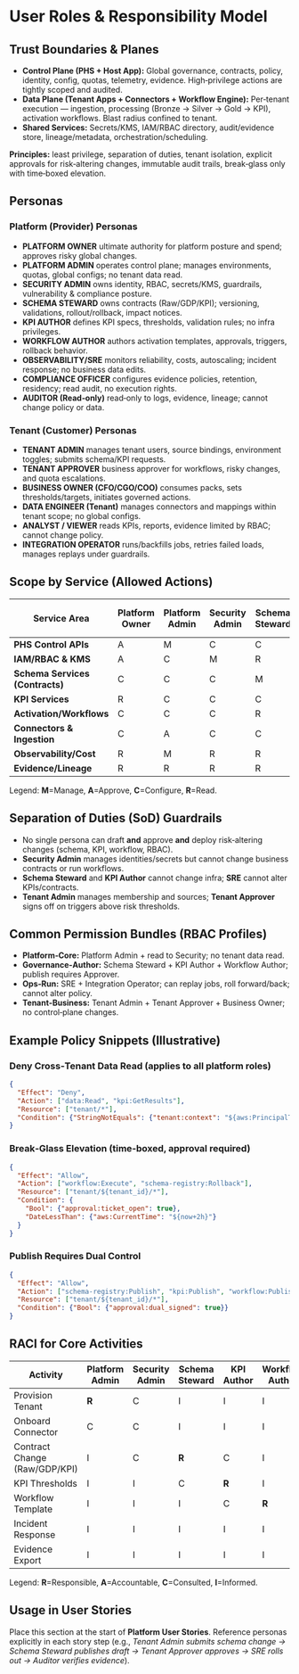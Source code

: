 # User Roles & Responsibility Model

## Trust Boundaries & Planes

- **Control Plane (PHS + Host App):** Global governance, contracts, policy, identity, config, quotas, telemetry, evidence. High‑privilege actions are tightly scoped and audited.
- **Data Plane (Tenant Apps + Connectors + Workflow Engine):** Per‑tenant execution — ingestion, processing (Bronze → Silver → Gold → KPI), activation workflows. Blast radius confined to tenant.
- **Shared Services:** Secrets/KMS, IAM/RBAC directory, audit/evidence store, lineage/metadata, orchestration/scheduling.

**Principles:** least privilege, separation of duties, tenant isolation, explicit approvals for risk‑altering changes, immutable audit trails, break‑glass only with time‑boxed elevation.

## Personas

### Platform (Provider) Personas
- **PLATFORM OWNER** ultimate authority for platform posture and spend; approves risky global changes.
- **PLATFORM ADMIN** operates control plane; manages environments, quotas, global configs; no tenant data read.
- **SECURITY ADMIN** owns identity, RBAC, secrets/KMS, guardrails, vulnerability & compliance posture.
- **SCHEMA STEWARD** owns contracts (Raw/GDP/KPI); versioning, validations, rollout/rollback, impact notices.
- **KPI AUTHOR** defines KPI specs, thresholds, validation rules; no infra privileges.
- **WORKFLOW AUTHOR** authors activation templates, approvals, triggers, rollback behavior.
- **OBSERVABILITY/SRE** monitors reliability, costs, autoscaling; incident response; no business data edits.
- **COMPLIANCE OFFICER** configures evidence policies, retention, residency; read audit, no execution rights.
- **AUDITOR (Read‑only)** read‑only to logs, evidence, lineage; cannot change policy or data.

### Tenant (Customer) Personas
- **TENANT ADMIN** manages tenant users, source bindings, environment toggles; submits schema/KPI requests.
- **TENANT APPROVER** business approver for workflows, risky changes, and quota escalations.
- **BUSINESS OWNER (CFO/CGO/COO)** consumes packs, sets thresholds/targets, initiates governed actions.
- **DATA ENGINEER (Tenant)** manages connectors and mappings within tenant scope; no global configs.
- **ANALYST / VIEWER** reads KPIs, reports, evidence limited by RBAC; cannot change policy.
- **INTEGRATION OPERATOR** runs/backfills jobs, retries failed loads, manages replays under guardrails.

## Scope by Service (Allowed Actions)

| Service Area                    | Platform Owner | Platform Admin | Security Admin | Schema Steward | KPI Author | Workflow Author | SRE | Compliance | Auditor | Tenant Admin | Tenant Approver | Business Owner | Data Eng. (Tenant) | Analyst |
|---------------------------------|----------------|----------------|----------------|----------------|------------|-----------------|-----|------------|---------|--------------|-----------------|----------------|--------------------|---------|
| **PHS Control APIs**            | A              | M              | C              | C              | C          | C               | C   | R          | R       | R            | C               | R              | R                  | R       |
| **IAM/RBAC & KMS**              | A              | C              | M              | R              | R          | R               | R   | R          | R       | R            | C               | R              | R                  | R       |
| **Schema Services (Contracts)** | C              | C              | C              | M              | C          | R               | R   | R          | R       | R            | C               | R              | C                  | R       |
| **KPI Services**                | R              | C              | C              | C              | M          | R               | R   | R          | R       | R            | C               | C              | C                  | R       |
| **Activation/Workflows**        | C              | C              | C              | R              | C          | M               | R   | R          | R       | C            | A               | A              | C                  | R       |
| **Connectors & Ingestion**      | C              | A              | C              | C              | R          | R               | R   | R          | R       | M            | C               | R              | M                  | R       |
| **Observability/Cost**          | R              | M              | R              | R              | R          | R               | M   | R          | R       | R            | C               | R              | R                  | R       |
| **Evidence/Lineage**            | R              | R              | R              | R              | R          | R               | R   | M          | R       | R            | R               | R              | R                  | R       |

Legend: **M**=Manage, **A**=Approve, **C**=Configure, **R**=Read.

## Separation of Duties (SoD) Guardrails

- No single persona can draft **and** approve **and** deploy risk‑altering changes (schema, KPI, workflow, RBAC).
- **Security Admin** manages identities/secrets but cannot change business contracts or run workflows.
- **Schema Steward** and **KPI Author** cannot change infra; **SRE** cannot alter KPIs/contracts.
- **Tenant Admin** manages membership and sources; **Tenant Approver** signs off on triggers above risk thresholds.

## Common Permission Bundles (RBAC Profiles)

- **Platform‑Core:** Platform Admin + read to Security; no tenant data read.
- **Governance‑Author:** Schema Steward + KPI Author + Workflow Author; publish requires Approver.
- **Ops‑Run:** SRE + Integration Operator; can replay jobs, roll forward/back; cannot alter policy.
- **Tenant‑Business:** Tenant Admin + Tenant Approver + Business Owner; no control‑plane changes.

## Example Policy Snippets (Illustrative)

### Deny Cross‑Tenant Data Read (applies to all platform roles)
```json
{
  "Effect": "Deny",
  "Action": ["data:Read", "kpi:GetResults"],
  "Resource": ["tenant/*"],
  "Condition": {"StringNotEquals": {"tenant:context": "${aws:PrincipalTag/tenant_id}"}}
}
```

### Break‑Glass Elevation (time‑boxed, approval required)
```json
{
  "Effect": "Allow",
  "Action": ["workflow:Execute", "schema-registry:Rollback"],
  "Resource": ["tenant/${tenant_id}/*"],
  "Condition": {
    "Bool": {"approval:ticket_open": true},
    "DateLessThan": {"aws:CurrentTime": "${now+2h}"}
  }
}
```

### Publish Requires Dual Control
```json
{
  "Effect": "Allow",
  "Action": ["schema-registry:Publish", "kpi:Publish", "workflow:Publish"],
  "Resource": ["tenant/${tenant_id}/*"],
  "Condition": {"Bool": {"approval:dual_signed": true}}
}
```

## RACI for Core Activities

| Activity                      | Platform Admin | Security Admin | Schema Steward | KPI Author | Workflow Author | SRE   | Compliance | Tenant Admin | Tenant Approver | Business Owner |
|-------------------------------|----------------|----------------|----------------|------------|-----------------|-------|------------|--------------|-----------------|----------------|
| Provision Tenant              | **R**          | C              | I              | I          | I               | C     | I          | **A/R**      | I               | I              |
| Onboard Connector             | C              | C              | I              | I          | I               | **R** | I          | **A/R**      | I               | I              |
| Contract Change (Raw/GDP/KPI) | I              | C              | **R**          | C          | I               | I     | I          | C            | **A**           | I              |
| KPI Thresholds                | I              | I              | C              | **R**      | I               | I     | I          | C            | **A**           | **A**          |
| Workflow Template             | I              | I              | I              | C          | **R**           | I     | I          | C            | **A**           | **A**          |
| Incident Response             | I              | I              | I              | I          | I               | **R** | C          | I            | I               | I              |
| Evidence Export               | I              | I              | I              | I          | I               | I     | **R**      | C            | **A**           | A              |

Legend: **R**=Responsible, **A**=Accountable, **C**=Consulted, **I**=Informed.

## Usage in User Stories

Place this section at the start of **Platform User Stories**. Reference personas explicitly in each story step (e.g., *Tenant Admin submits schema change → Schema Steward publishes draft → Tenant Approver approves → SRE rolls out → Auditor verifies evidence*).
